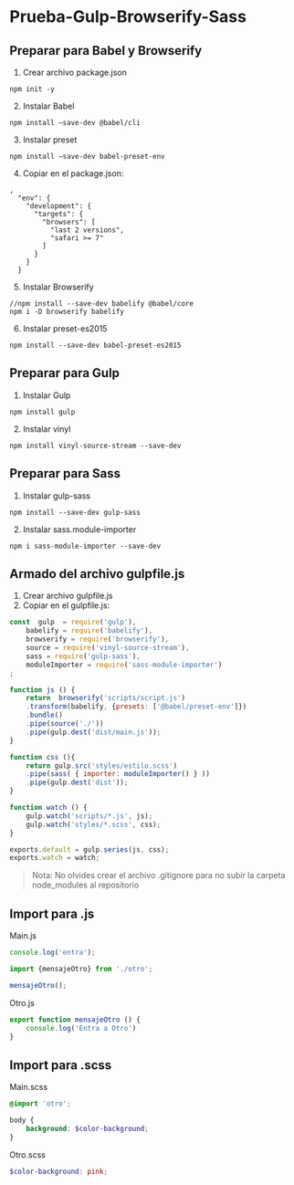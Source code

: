 # Prueba-Gulp-Browserify-Sass

## Preparar para Babel y Browserify 
1. Crear archivo package.json
```scriptshell
npm init -y
```
2. Instalar Babel
```scriptshell
npm install –save-dev @babel/cli
```
3. Instalar preset
```scriptshell
npm install –save-dev babel-preset-env
```
4. Copiar en el package.json:
```scriptshell
,
  "env": {
    "development": {
      "targets": {
        "browsers": [
          "last 2 versions",
          "safari >= 7"
        ]
      }
    }
  }
  ```
5. Instalar Browserify
```scriptshell
//npm install --save-dev babelify @babel/core
npm i -D browserify babelify
```
6. Instalar preset-es2015
```scriptshell
npm install --save-dev babel-preset-es2015 
```

## Preparar para Gulp 
1. Instalar Gulp
```scriptshell
npm install gulp
```
2. Instalar vinyl
```scriptshell
npm install vinyl-source-stream --save-dev
```

## Preparar para Sass 
1. Instalar gulp-sass
```scriptshell
npm install --save-dev gulp-sass 
```
2. Instalar sass.module-importer
```scriptshell
npm i sass-module-importer --save-dev
```

## Armado del archivo gulpfile.js 
1. Crear archivo gulpfile.js
2. Copiar en el gulpfile.js:
```javascript
const  gulp  = require('gulp'),
    babelify = require('babelify'),
    browserify = require('browserify'),
    source = require('vinyl-source-stream'),
    sass = require('gulp-sass'),
    moduleImporter = require('sass-module-importer')
; 

function js () {
    return  browserify('scripts/script.js')
    .transform(babelify, {presets: ['@babel/preset-env']})
    .bundle()
    .pipe(source('./'))
    .pipe(gulp.dest('dist/main.js'));
}

function css (){
    return gulp.src('styles/estilo.scss')
    .pipe(sass( { importer: moduleImporter() } ))
    .pipe(gulp.dest('dist'));
}

function watch () {
    gulp.watch('scripts/*.js', js); 
    gulp.watch('styles/*.scss', css);
}

exports.default = gulp.series(js, css);
exports.watch = watch;		
```

> Nota: No olvides crear el archivo .gitignore para no subir la carpeta node_modules al repositorio 

## Import para .js
Main.js
```javascript
console.log('entra');

import {mensajeOtro} from './otro';

mensajeOtro();
```
Otro.js
```javascript
export function mensajeOtro () {
    console.log('Entra a Otro') 
}
```

## Import para .scss 
Main.scss
```scss
@import 'otro';

body {
    background: $color-background;
}
```
Otro.scss
```scss
$color-background: pink;
```
